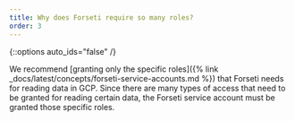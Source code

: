 ```yaml
---
title: Why does Forseti require so many roles?
order: 3
---
```

{::options auto_ids="false" /}

We recommend 
[granting only the specific roles]({% link _docs/latest/concepts/forseti-service-accounts.md %}) 
that Forseti needs for reading data in GCP. Since there are many types of 
access that need to be granted for reading certain data, the Forseti service 
account must be granted those specific roles.
